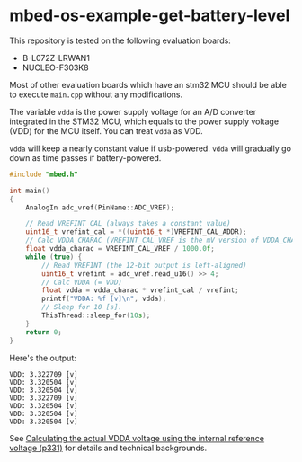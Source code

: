 # mbed-os-example-get-battery-level

This repository is tested on the following evaluation boards:
* B-L072Z-LRWAN1
* NUCLEO-F303K8

Most of other evaluation boards which have an stm32 MCU should be able to execute `main.cpp` without any modifications.

The variable `vdda` is the power supply voltage for an A/D converter integrated in the STM32 MCU,
which equals to the power supply voltage (VDD) for the MCU itself. You can treat `vdda` as VDD.

`vdda` will keep a nearly constant value if usb-powered.
`vdda` will gradually go down as time passes if battery-powered.

```c++
#include "mbed.h"

int main()
{
    AnalogIn adc_vref(PinName::ADC_VREF);

    // Read VREFINT_CAL (always takes a constant value)
    uint16_t vrefint_cal = *((uint16_t *)VREFINT_CAL_ADDR);
    // Calc VDDA_CHARAC (VREFINT_CAL_VREF is the mV version of VDDA_CHARAC)
    float vdda_charac = VREFINT_CAL_VREF / 1000.0f;
    while (true) {
        // Read VREFINT (the 12-bit output is left-aligned)
        uint16_t vrefint = adc_vref.read_u16() >> 4;
        // Calc VDDA (= VDD)
        float vdda = vdda_charac * vrefint_cal / vrefint;
        printf("VDDA: %f [v]\n", vdda);
        // Sleep for 10 [s].
        ThisThread::sleep_for(10s);
    }
    return 0;
}
```

Here's the output:
```
VDD: 3.322709 [v]
VDD: 3.320504 [v]
VDD: 3.320504 [v]
VDD: 3.322709 [v]
VDD: 3.320504 [v]
VDD: 3.320504 [v]
VDD: 3.320504 [v]
```

See [Calculating the actual VDDA voltage using the internal reference voltage (p331)](https://www.st.com/resource/en/reference_manual/dm00108281-ultralowpower-stm32l0x2-advanced-armbased-32bit-mcus-stmicroelectronics.pdf)
for details and technical backgrounds.
